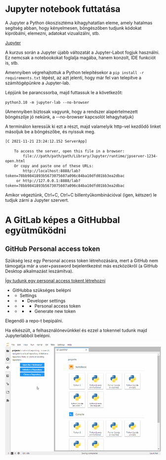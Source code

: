 # Jupyter notebook futtatása

A Jupyter a Python ökoszisztéma kihagyhatatlan eleme, amely hatalmas segítség abban, hogy kényelmesen, 
böngészőben tudjunk kódokat kipróbálni, elemezni, adatokat vizualizálni, stb. 

[Jupyter](https://jupyter.org/)




A kurzus során a Jupyter újabb változatát a Jupyter-Labot fogjuk használni. Ez nemcsak a notebookokat foglalja magába, hanem konzolt, IDE funkciót is, stb.



Amennyiben végrehajtottuk a Python telepítésekor a `pip install -r requirements.txt` lépést, az azt jelenti, hogy már fel van telepítve a számítógépünkre a Jupyter-lab.


Lépjünk be parancssorba, majd futtassuk le a következőt:

`python3.10 -m jupyter-lab --no-browser`

(Amennyiben biztosak vagyunk, hogy a rendszer alapértelmezett böngészője jó nekünk, a --no-browser kapcsolót lehagyhatjuk)




A terminálon keressük ki ezt a részt, majd valamelyik http-vel kezdődő linket másoljuk be a böngészőbe, és nyissuk meg.
```
[C 2021-11-21 23:24:12.152 ServerApp]

    To access the server, open this file in a browser:
        file:///path/path/path/Library/Jupyter/runtime/jpserver-1234-open.html
    Or copy and paste one of these URLs:
        http://localhost:8888/lab?token=78bb9841893b5673075607a096c84ba10dfd01bb3ea2dbac
     or http://127.0.0.1:8888/lab?token=78bb9841893b5673075607a096c84ba10dfd01bb3ea2dbac
```



Amikor végeztünk, Ctrl+C, Ctrl+C billentyűkombinációval (igen, kétszer) le tudjuk zárni a Jupyter szervert.


# A GitLab képes a GitHubbal együtműködni

## GitHub Personal access token

Szükség lesz egy Personal access token létrehozására, mert a GitHub nem támogatja már a user+password bejelentkezést más eszközökről (a GitHub Desktop alkalmazást leszámítva).

[Így tudunk egy personal access tokent létrehozni](https://docs.github.com/en/authentication/keeping-your-account-and-data-secure/creating-a-personal-access-token)

* GitHubba szükséges belépni
* * Settings 
* * * Developer settings
* * * * Personal access token
* * * * Generate new token

Elegendő a repo-t bepipálni.

Ha elkészült, a felhasználónevünkkel és ezzel a tokennel tudunk majd Jupyterlabból belépni.

![alt text](https://raw.githubusercontent.com/jupyterlab/jupyterlab-git/master/docs/figs/preview.gif)